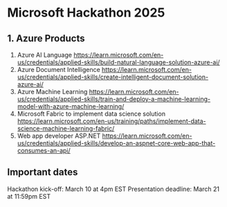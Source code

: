 # Microsoft Hackathon 2025

## 1. Azure Products
1. Azure AI Language https://learn.microsoft.com/en-us/credentials/applied-skills/build-natural-language-solution-azure-ai/
2. Azure Document Intelligence https://learn.microsoft.com/en-us/credentials/applied-skills/create-intelligent-document-solution-azure-ai/
3. Azure Machine Learning https://learn.microsoft.com/en-us/credentials/applied-skills/train-and-deploy-a-machine-learning-model-with-azure-machine-learning/
4. Microsoft Fabric to implement data science solution https://learn.microsoft.com/en-us/training/paths/implement-data-science-machine-learning-fabric/
5. Web app developer ASP.NET https://learn.microsoft.com/en-us/credentials/applied-skills/develop-an-aspnet-core-web-app-that-consumes-an-api/

## Important dates
Hackathon kick-off: March 10 at 4pm EST
Presentation deadline: March 21 at 11:59pm EST
